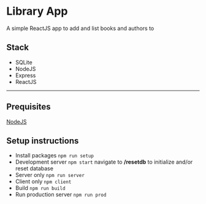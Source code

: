 # Library App
A simple ReactJS app to add and list books and authors to 

## Stack
  * SQLite
  * NodeJS
  * Express
  * ReactJS
<hr>

## Prequisites
  [NodeJS](https://nodejs.org/en/download/)
## Setup instructions
* Install packages `npm run setup`
* Development server `npm start`
    navigate to **/resetdb** to initialize and/or reset database
* Server only `npm run server`
* Client only `npm client`
* Build `npm run build`
* Run production server `npm run prod`